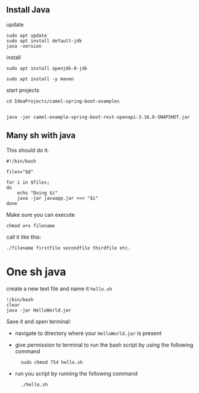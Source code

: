 ## Install Java

update

    sudo apt update
    sudo apt install default-jdk
    java -version

install

    sudo apt install openjdk-8-jdk

    sudo apt install -y maven

start projects 

    cd IdeaProjects/camel-spring-boot-examples


    java -jar camel-example-spring-boot-rest-openapi-3.16.0-SNAPSHOT.jar



## Many sh with java

This should do it.

    #!/bin/bash
    
    files="$@"
    
    for i in $files;
    do
        echo "Doing $i"
        java -jar javaapp.jar <<< "$i"
    done
    

Make sure you can execute

    chmod u+x filename


call it like this:

    ./filename firstfile secondfile thirdfile etc.



# One sh java 

create a new text file and name it `hello.sh`


    !/bin/bash
    clear
    java -jar HelloWorld.jar
    

Save it and open terminal:

- navigate to directory where your `HelloWorld.jar` is present

- give permission to terminal to run the bash script by using the following command


        sudo chmod 754 hello.sh
    

- run you script by running the following command

        ./hello.sh
